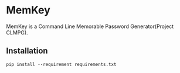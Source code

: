 # MemKey
MemKey is a Command Line Memorable Password Generator(Project CLMPG).
## Installation
`pip install --requirement requirements.txt`
